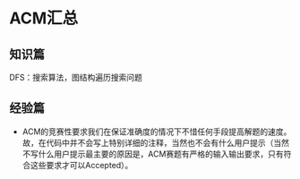 # ACM汇总

## 知识篇

DFS：搜索算法，图结构遍历搜索问题

## 经验篇

- ACM的竞赛性要求我们在保证准确度的情况下不惜任何手段提高解题的速度。故，在代码中并不会写上特别详细的注释，当然也不会有什么用户提示（当然不写什么用户提示最主要的原因是，ACM赛题有严格的输入输出要求，只有符合这些要求才可以Accepted）。
